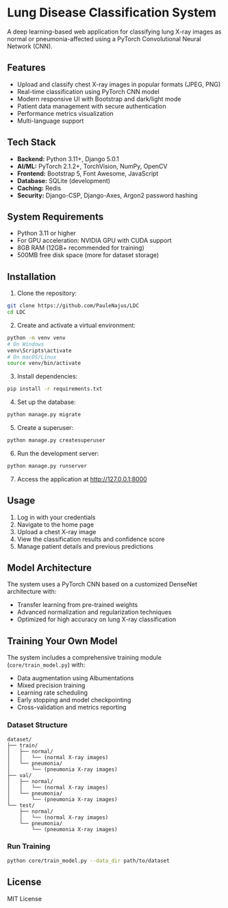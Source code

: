# Lung Disease Classification System

A deep learning-based web application for classifying lung X-ray images as normal or pneumonia-affected using a PyTorch Convolutional Neural Network (CNN).

## Features

- Upload and classify chest X-ray images in popular formats (JPEG, PNG)
- Real-time classification using PyTorch CNN model
- Modern responsive UI with Bootstrap and dark/light mode
- Patient data management with secure authentication
- Performance metrics visualization
- Multi-language support

## Tech Stack

- **Backend:** Python 3.11+, Django 5.0.1
- **AI/ML:** PyTorch 2.1.2+, TorchVision, NumPy, OpenCV
- **Frontend:** Bootstrap 5, Font Awesome, JavaScript
- **Database:** SQLite (development)
- **Caching:** Redis
- **Security:** Django-CSP, Django-Axes, Argon2 password hashing

## System Requirements

- Python 3.11 or higher
- For GPU acceleration: NVIDIA GPU with CUDA support
- 8GB RAM (12GB+ recommended for training)
- 500MB free disk space (more for dataset storage)

## Installation

1. Clone the repository:
```bash
git clone https://github.com/PauleNajus/LDC
cd LDC
```

2. Create and activate a virtual environment:
```bash
python -m venv venv
# On Windows
venv\Scripts\activate
# On macOS/Linux
source venv/bin/activate
```

3. Install dependencies:
```bash
pip install -r requirements.txt
```

4. Set up the database:
```bash
python manage.py migrate
```

5. Create a superuser:
```bash
python manage.py createsuperuser
```

6. Run the development server:
```bash
python manage.py runserver
```

7. Access the application at http://127.0.0.1:8000

## Usage

1. Log in with your credentials
2. Navigate to the home page
3. Upload a chest X-ray image
4. View the classification results and confidence score
5. Manage patient details and previous predictions

## Model Architecture

The system uses a PyTorch CNN based on a customized DenseNet architecture with:
- Transfer learning from pre-trained weights
- Advanced normalization and regularization techniques
- Optimized for high accuracy on lung X-ray classification

## Training Your Own Model

The system includes a comprehensive training module (`core/train_model.py`) with:
- Data augmentation using Albumentations
- Mixed precision training
- Learning rate scheduling
- Early stopping and model checkpointing
- Cross-validation and metrics reporting

### Dataset Structure
```
dataset/
├── train/
│   ├── normal/
│   │   └── (normal X-ray images)
│   └── pneumonia/
│       └── (pneumonia X-ray images)
├── val/
│   ├── normal/
│   │   └── (normal X-ray images)
│   └── pneumonia/
│       └── (pneumonia X-ray images)
└── test/
    ├── normal/
    │   └── (normal X-ray images)
    └── pneumonia/
        └── (pneumonia X-ray images)
```

### Run Training
```bash
python core/train_model.py --data_dir path/to/dataset
```

## License

MIT License 